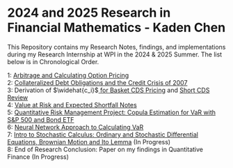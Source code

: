 # 2024 and 2025 Research in Financial Mathematics - Kaden Chen


This Repository contains my Research Notes, findings, and implementations during my Research Internship at WPI in the 2024 & 2025 Summer. The list below is in Chronological Order.

1: [Arbitrage and Calculating Option Pricing](https://github.com/KadenC2026/2024-2025-Summer-Research/blob/main/Arbitrage%26OptionPricing.ipynb) <br>
2: [Collateralized Debt Obligations and the Credit Crisis of 2007](https://github.com/KadenC2026/2024-2025-Summer-Research/blob/main/CDO%262007Crisis.ipynb) <br>
3: Derivation of $\widehat{c_i}$[ for Basket CDS Pricing](https://github.com/KadenC2026/2024-2025-Summer-Research/blob/main/CDSc_ihatderivation.ipynb) and [Short CDS Review](https://github.com/KadenC2026/2024-2025-Summer-Research/blob/main/CDSreview.ipynb) <br>
4: [Value at Risk and Expected Shortfall Notes](https://github.com/KadenC2026/2024-2025-Summer-Research/blob/main/VaR_and_ES_Notes.ipynb) <br>
5: [Quantitative Risk Management Project: Copula Estimation for VaR with S&P 500 and Bond ETF](https://github.com/KadenC2026/2024-2025-Summer-Research/blob/main/Sp500analysis.ipynb)<br>
6: [Neural Network Approach to Calculating VaR](https://github.com/KadenC2026/2024-2025-Summer-Research/blob/main/NeuralNetworkVaR.ipynb) <br>
7: [Intro to Stochastic Calculus: Ordinary and Stochastic Differential Equations, Brownian Motion and Ito Lemma](https://github.com/KadenC2026/2024-2025-Summer-Research/blob/main/StochasticCalc.ipynb) (In Progress) <br>
8: End of Research Conclusion: Paper on my findings in Quantitative Finance (In Progress)
